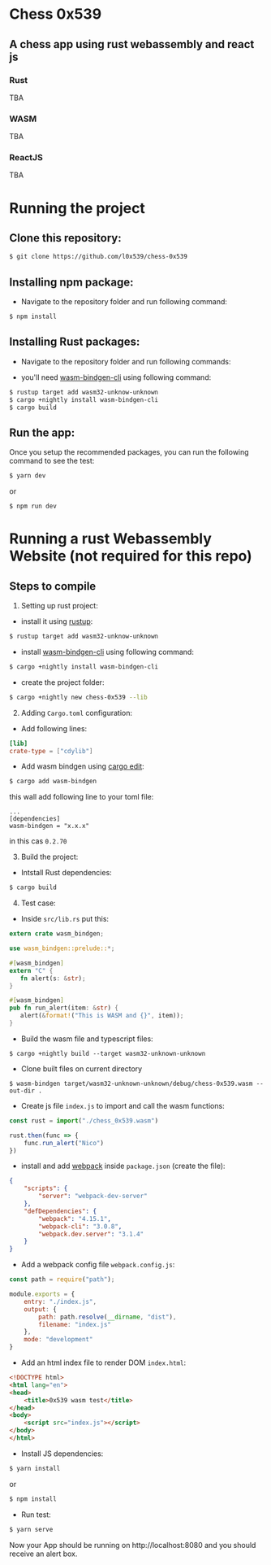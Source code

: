 # Chess 0x539

## A chess app using rust webassembly and react js

### Rust

TBA

### WASM

TBA

### ReactJS

TBA

# Running the project

## Clone this repository:

```sh
$ git clone https://github.com/l0x539/chess-0x539
```

## Installing npm package:

* Navigate to the repository folder and run following command:

```sh 
$ npm install
```

## Installing Rust packages:
* Navigate to the repository folder and run following commands:

- you'll need [wasm-bindgen-cli](https://rustwasm.github.io/wasm-bindgen/reference/cli.html) using following command:

```sh
$ rustup target add wasm32-unknow-unknown
$ cargo +nightly install wasm-bindgen-cli
$ cargo build
```

## Run the app:

Once you setup the recommended packages, you can run the following command to see the test:

```sh
$ yarn dev
```
or
```sh
$ npm run dev
```

# Running a rust Webassembly Website (not required for this repo)

## Steps to compile

1. Setting up rust project:
* install it using [rustup](https://rustup.rs/):
```sh
$ rustup target add wasm32-unknow-unknown
```
* install [wasm-bindgen-cli](https://rustwasm.github.io/wasm-bindgen/reference/cli.html) using following command:
```sh
$ cargo +nightly install wasm-bindgen-cli
```
* create the project folder:
```sh
$ cargo +nightly new chess-0x539 --lib
```

2. Adding `Cargo.toml` configuration:

* Add following lines:

```toml
[lib]
crate-type = ["cdylib"]
```
 * Add wasm bindgen using [cargo edit](https://crates.io/crates/cargo-edit):
 ```sh
 $ cargo add wasm-bindgen
 ```

 this wall add following line to your toml file:
 ```
 ...
 [dependencies]
 wasm-bindgen = "x.x.x"
 ```
 in this cas `0.2.70`

 3. Build the project:
 * Intstall Rust dependencies:
 ```sh
 $ cargo build
 ```

 4. Test case:
 * Inside `src/lib.rs` put this:
 ```rust
extern crate wasm_bindgen;

use wasm_bindgen::prelude::*;

#[wasm_bindgen]
extern "C" {
    fn alert(s: &str);
}

#[wasm_bindgen]
pub fn run_alert(item: &str) {
    alert(&format!("This is WASM and {}", item));
}
 ```

 * Build the wasm file and typescript files:
 ```shell
 $ cargo +nightly build --target wasm32-unknown-unknown
 ```

 * Clone built files on current directory

 ```shell
 $ wasm-bindgen target/wasm32-unknown-unknown/debug/chess-0x539.wasm --out-dir .
 ```

* Create js file `index.js` to import and call the wasm functions:

```js
const rust = import("./chess_0x539.wasm")

rust.then(func => {
    func.run_alert("Nico")
})
```

* install and add [webpack](https://webpack.js.org/) inside `package.json` (create the file):

```json
{
    "scripts": {
        "server": "webpack-dev-server"
    },
    "defDependencies": {
        "webpack": "4.15.1",
        "webpack-cli": "3.0.8",
        "webpack.dev.server": "3.1.4"
    }
}
```

* Add a webpack config file `webpack.config.js`:

```js
const path = require("path");

module.exports = {
    entry: "./index.js",
    output: {
        path: path.resolve(__dirname, "dist"),
        filename: "index.js"
    },
    mode: "development"
}
```

* Add an html index file to render DOM `index.html`:

```html
<!DOCTYPE html>
<html lang="en">
<head>
    <title>0x539 wasm test</title>
</head>
<body>
    <script src="index.js"></script>
</body>
</html>
```

* Install JS dependencies:

```sh
$ yarn install
```
or
```sh
$ npm install
```

* Run test:
```sh
$ yarn serve
```


Now your App should be running on http://localhost:8080 and you should receive an alert box.